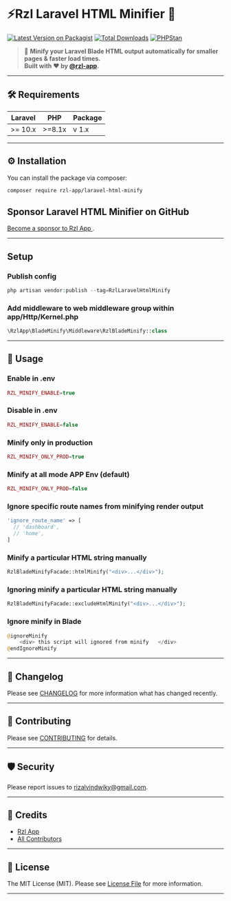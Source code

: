 # ⚡️Rzl Laravel HTML Minifier 🚀

[![Latest Version on Packagist](https://img.shields.io/packagist/v/rzl-app/laravel-html-minify.svg?style=flat-rounded)](https://packagist.org/packages/rzl-app/laravel-html-minify)
[![Total Downloads](https://img.shields.io/packagist/dt/rzl-app/laravel-html-minify.svg?style=flat-rounded)](https://packagist.org/packages/rzl-app/laravel-html-minify)
[![PHPStan](https://img.shields.io/badge/phpstan-level%208-brightgreen?style=flat-rounded)](https://phpstan.org)

> 🚀 **Minify your Laravel Blade HTML output automatically for smaller pages & faster load times.**  
> **Built with ❤️ by [@rzl-app](https://github.com/rzl-app).**

---

## 🛠 Requirements

| Laravel  | PHP     | Package |
| -------- | ------- | ------- |
| \>= 10.x | \>=8.1x | v 1.x   |

---

## ⚙️ Installation

You can install the package via composer:

```bash
composer require rzl-app/laravel-html-minify
```

## Sponsor Laravel HTML Minifier on GitHub

[Become a sponsor to Rzl App
](https://github.com/sponsors/rzl-app).

---

## Setup

### Publish config

```php
php artisan vendor:publish --tag=RzlLaravelHtmlMinify
```

### Add middleware to web middleware group within app/Http/Kernel.php

```php
\RzlApp\BladeMinify\Middleware\RzlBladeMinify::class
```

---

## 🚀 Usage

### Enable in .env

```php
RZL_MINIFY_ENABLE=true
```

### Disable in .env

```php
RZL_MINIFY_ENABLE=false
```

### Minify only in production

```php
RZL_MINIFY_ONLY_PROD=true
```

### Minify at all mode APP Env (default)

```php
RZL_MINIFY_ONLY_PROD=false
```

### Ignore specific route names from minifying render output

```php
'ignore_route_name' => [
  // 'dashboard',
  // 'home',
]
```

### Minify a particular HTML string manually

```php
RzlBladeMinifyFacade::htmlMinify("<div>...</div>");
```

### Ignoring minify a particular HTML string manually

```php
RzlBladeMinifyFacade::excludeHtmlMinify("<div>...</div>");
```

### Ignore minify in Blade

```php
@ignoreMinify
    <div> this script will ignored from minify   </div>
@endIgnoreMinify
```

---

## 📝 Changelog

Please see [CHANGELOG](CHANGELOG.md) for more information what has changed recently.

---

## 🤝 Contributing

Please see [CONTRIBUTING](CONTRIBUTING.md) for details.

---

## 🛡 Security

Please report issues to [rizalvindwiky@gmail.com](mailto:rizalvindwiky@gmail.com).

---

## 🙌 Credits

- [Rzl App](https://github.com/rzl-app)
- [All Contributors](../../contributors)

---

## 📜 License

The MIT License (MIT). Please see [License File](LICENSE.md) for more information.

---
